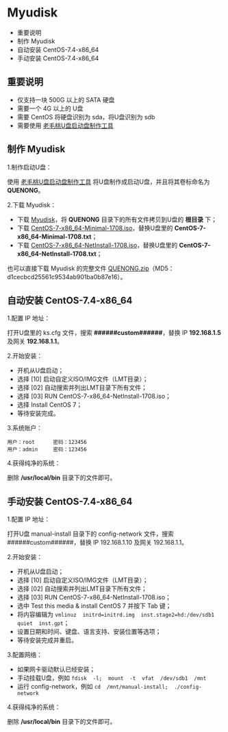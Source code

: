 ﻿# Myudisk

 - 重要说明
 - 制作 Myudisk
 - 自动安装 CentOS-7.4-x86_64
 - 手动安装 CentOS-7.4-x86_64

## 重要说明

 - 仅支持一块 500G 以上的 SATA 硬盘
 - 需要一个 4G 以上的 U盘
 - 需要 CentOS 将硬盘识别为 sda，将U盘识别为 sdb
 - 需要使用 [老毛桃U盘启动盘制作工具][1]

## 制作 Myudisk

1.制作启动U盘：

使用 [老毛桃U盘启动盘制作工具][2] 将U盘制作成启动U盘，并且将其卷标命名为 **QUENONG**。

2.下载 Myudisk：

 - 下载 [Myudisk][3]，将 **QUENONG** 目录下的所有文件拷贝到U盘的 **根目录** 下；
 - 下载 [CentOS-7-x86_64-Minimal-1708.iso][4]，替换U盘里的 **CentOS-7-x86_64-Minimal-1708.txt**；
 - 下载 [CentOS-7-x86_64-NetInstall-1708.iso][5]，替换U盘里的 **CentOS-7-x86_64-NetInstall-1708.txt**；

也可以直接下载 Myudisk 的完整文件 [QUENONG.zip][6]（MD5：d1cecbcd25561c9534ab901ba0b87e16）。

## 自动安装 CentOS-7.4-x86_64

1.配置 IP 地址：

打开U盘里的 ks.cfg 文件，搜索 **######custom######**，替换 IP **192.168.1.5** 及网关 **192.168.1.1**。

2.开始安装：

 - 开机从U盘启动；
 - 选择 [10] 启动自定义ISO/IMG文件（LMT目录）；
 - 选择 [02] 自动搜索并列出LMT目录下所有文件；
 - 选择 [03] RUN CentOS-7-x86_64-NetInstall-1708.iso；
 - 选择 Install CentOS 7；
 - 等待安装完成。

3.系统账户：

    用户：root      密码：123456
    用户：admin     密码：123456

4.获得纯净的系统：

删除 **/usr/local/bin** 目录下的文件即可。

## 手动安装 CentOS-7.4-x86_64

1.配置 IP 地址：

打开U盘 manual-install 目录下的 config-network 文件，搜索 ######custom######，替换 IP 192.168.1.10 及网关 192.168.1.1。

2.开始安装：

 - 开机从U盘启动；
 - 选择 [10] 启动自定义ISO/IMG文件（LMT目录）；
 - 选择 [02] 自动搜索并列出LMT目录下所有文件；
 - 选择 [03] RUN CentOS-7-x86_64-NetInstall-1708.iso；
 - 选中 Test this media & install CentOS 7 并按下 Tab 键；
 - 将内容编辑为 `vmlinuz  initrd=initrd.img  inst.stage2=hd:/dev/sdb1  quiet  inst.gpt`；
 - 设置日期和时间、键盘、语言支持、安装位置等选项；
 - 等待安装完成并重启。

3.配置网络：

 - 如果网卡驱动默认已经安装；
 - 手动挂载U盘，例如 `fdisk  -l;  mount  -t  vfat  /dev/sdb1  /mnt`
 - 运行 config-network，例如 `cd  /mnt/manual-install;  ./config-network`

4.获得纯净的系统：

删除 **/usr/local/bin** 目录下的文件即可。

  [1]: http://laomaotao.net/down/2016/1015/4932.html
  [2]: http://laomaotao.net/down/2016/1015/4932.html
  [3]: https://gitee.com/quefei/myudisk/repository/archive/master
  [4]: http://mirrors.aliyun.com/centos/7/isos/x86_64/CentOS-7-x86_64-Minimal-1708.iso
  [5]: https://pan.baidu.com/s/1dEQfc7v
  [6]: http://pan.baidu.com/s/1eSlHJUy